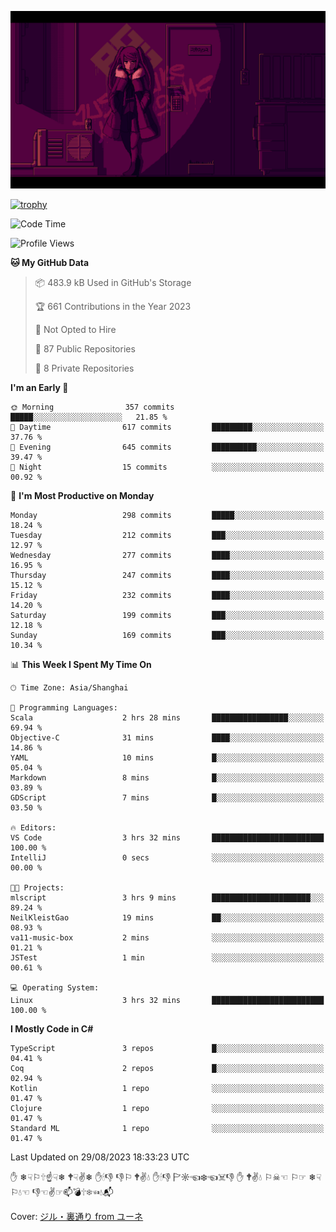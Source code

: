 ![](imgs/main.png)

[![trophy](https://github-profile-trophy.vercel.app/?username=NeilKleistGao&theme=dracula)](https://github.com/ryo-ma/github-profile-trophy)

<!--START_SECTION:waka-->
![Code Time](http://img.shields.io/badge/Code%20Time-3%20hrs%2032%20mins-blue)

![Profile Views](http://img.shields.io/badge/Profile%20Views-80-blue)

**🐱 My GitHub Data** 

> 📦 483.9 kB Used in GitHub's Storage 
 > 
> 🏆 661 Contributions in the Year 2023
 > 
> 🚫 Not Opted to Hire
 > 
> 📜 87 Public Repositories 
 > 
> 🔑 8 Private Repositories 
 > 
**I'm an Early 🐤** 

```text
🌞 Morning                357 commits         █████░░░░░░░░░░░░░░░░░░░░   21.85 % 
🌆 Daytime                617 commits         █████████░░░░░░░░░░░░░░░░   37.76 % 
🌃 Evening                645 commits         ██████████░░░░░░░░░░░░░░░   39.47 % 
🌙 Night                  15 commits          ░░░░░░░░░░░░░░░░░░░░░░░░░   00.92 % 
```
📅 **I'm Most Productive on Monday** 

```text
Monday                   298 commits         █████░░░░░░░░░░░░░░░░░░░░   18.24 % 
Tuesday                  212 commits         ███░░░░░░░░░░░░░░░░░░░░░░   12.97 % 
Wednesday                277 commits         ████░░░░░░░░░░░░░░░░░░░░░   16.95 % 
Thursday                 247 commits         ████░░░░░░░░░░░░░░░░░░░░░   15.12 % 
Friday                   232 commits         ████░░░░░░░░░░░░░░░░░░░░░   14.20 % 
Saturday                 199 commits         ███░░░░░░░░░░░░░░░░░░░░░░   12.18 % 
Sunday                   169 commits         ███░░░░░░░░░░░░░░░░░░░░░░   10.34 % 
```


📊 **This Week I Spent My Time On** 

```text
🕑︎ Time Zone: Asia/Shanghai

💬 Programming Languages: 
Scala                    2 hrs 28 mins       █████████████████░░░░░░░░   69.94 % 
Objective-C              31 mins             ████░░░░░░░░░░░░░░░░░░░░░   14.86 % 
YAML                     10 mins             █░░░░░░░░░░░░░░░░░░░░░░░░   05.04 % 
Markdown                 8 mins              █░░░░░░░░░░░░░░░░░░░░░░░░   03.89 % 
GDScript                 7 mins              █░░░░░░░░░░░░░░░░░░░░░░░░   03.50 % 

🔥 Editors: 
VS Code                  3 hrs 32 mins       █████████████████████████   100.00 % 
IntelliJ                 0 secs              ░░░░░░░░░░░░░░░░░░░░░░░░░   00.00 % 

🐱‍💻 Projects: 
mlscript                 3 hrs 9 mins        ██████████████████████░░░   89.24 % 
NeilKleistGao            19 mins             ██░░░░░░░░░░░░░░░░░░░░░░░   08.93 % 
va11-music-box           2 mins              ░░░░░░░░░░░░░░░░░░░░░░░░░   01.21 % 
JSTest                   1 min               ░░░░░░░░░░░░░░░░░░░░░░░░░   00.61 % 

💻 Operating System: 
Linux                    3 hrs 32 mins       █████████████████████████   100.00 % 
```

**I Mostly Code in C#** 

```text
TypeScript               3 repos             █░░░░░░░░░░░░░░░░░░░░░░░░   04.41 % 
Coq                      2 repos             █░░░░░░░░░░░░░░░░░░░░░░░░   02.94 % 
Kotlin                   1 repo              ░░░░░░░░░░░░░░░░░░░░░░░░░   01.47 % 
Clojure                  1 repo              ░░░░░░░░░░░░░░░░░░░░░░░░░   01.47 % 
Standard ML              1 repo              ░░░░░░░░░░░░░░░░░░░░░░░░░   01.47 % 
```




 Last Updated on 29/08/2023 18:33:23 UTC
<!--END_SECTION:waka-->

✋ ❄☟⚐🕆☝☟❄ 🕈☟✌❄ ✋🕯👎 👎⚐ 🕈✌💧 ✋🕯👎 🏱☼☜❄☜☠👎 ✋ 🕈✌💧 ⚐☠☜ ⚐☞ ❄☟⚐💧☜ 👎☜✌☞📫💣🕆❄☜💧📬

Cover: [ジル・裏通り from ユーネ](https://www.pixiv.net/artworks/62127066)
